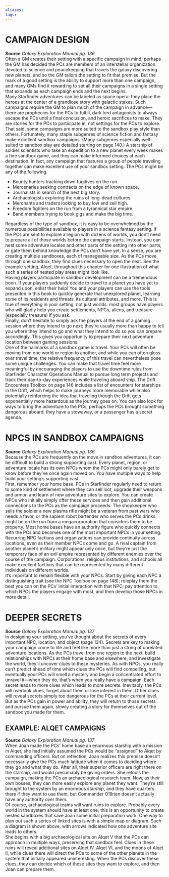 ```yaml
---
aliases: 
tags: 
---
```

# CAMPAIGN DESIGN

**Source** _Galaxy Exploration Manual pg. 136_  
Often a GM creates their setting with a specific campaign in mind; perhaps the GM has decided the PCs are members of an interstellar organization devoted to science and peacekeeping that travels the galaxy discovering new planets, and so the GM tailors the setting to fit that premise. But the mark of a good setting is the ability to support more than one campaign, and many GMs find it rewarding to set all their campaigns in a single setting that expands as each campaign ends and the next begins.  
Many Starfinder adventures can be labeled as space opera: they place the heroes at the center of a grandiose story with galactic stakes. Such campaigns require the GM to plan much of the campaign in advance— there are prophecies for the PCs to fulfill, dark lord antagonists to always escape the PCs until a final conclusion, and heroic sacrifices to make. They are stories for the PCs to participate in, not settings for the PCs to explore.  
That said, some campaigns are more suited to the sandbox play style than others. Fortunately, many staple subgenres of science fiction and fantasy make excellent sandbox campaigns. (Many subgenres especially well-suited to sandbox play are detailed starting on page 140.) A starship of soldier scientists who take an expedition to a new planet every week makes a fine sandbox game, and they can make informed choices at each destination. In fact, any campaign that features a group of people traveling together can make excellent use of your sandbox setting. The PCs might be any of the following.  

- Bounty hunters tracking down fugitives on the run.
- Mercenaries seeking contracts on the edge of known space.
- Journalists in search of the next big story.
- Archaeologists exploring the ruins of long-dead cultures.
- Merchants and traders looking to buy low and sell high.
- Freedom fighters on the run from a tyrannical star empire.
- Band members trying to book gigs and make the big time.

  
Regardless of the type of sandbox, it is easy to be overwhelmed by the numerous possibilities available to players in a science fantasy setting. If the PCs are sent to explore a region with dozens of worlds, you don’t need to prepare all of those worlds before the campaign starts. Instead, you can nest some adventure locales and other parts of the setting into other parts, or gate them behind knowledge the PCs don’t have yet. In a sense, you are creating multiple sandboxes, each of manageable size. As the PCs move through one sandbox, they find clues necessary to open the next. See the example setting, Alqet, throughout this chapter for one illustration of what such a series of nested play areas might look like.  
Having players participate in sandbox development can be a tremendous boon. If your players suddenly decide to travel to a planet you have yet to expand upon, enlist their help! You and your players can use the tools presented in this book to quickly generate that unexplored planet, learning some of its residents and threats, its cultural attributes, and more. This is true of everything in your setting, not just worlds: most groups have players who will gladly help you create settlements, NPCs, aliens, and treasure (especially treasure) if you ask.  
Finally, don’t hesitate to simply ask the players at the end of a gaming session where they intend to go next; they’re usually more than happy to tell you where they intend to go and what they intend to do so you can prepare accordingly. This gives you opportunity to prepare their next adventure location between gaming sessions.  
One of the hallmarks of a sandbox game is travel. Your PCs will often be moving from one world or region to another, and while you can often gloss over travel time, the relative frequency of this travel can nevertheless pose some unique challenges. You can make that travel time feel more meaningful by encouraging the players to use the downtime rules from Starfinder Character Operations Manual to pursue long term projects and track their day-to-day experiences while traveling aboard ship. The Drift Encounters Toolbox on page 146 includes a list of encounters for starships in the Drift, which helps to make journeys more memorable while also potentially reinforcing the idea that traveling though the Drift gets exponentially more hazardous as the journey goes on. You can also look for ways to bring the adventure to the PCs; perhaps the PCs brought something dangerous aboard, they have a stowaway, or a passenger has a secret agenda.  

# NPCS IN SANDBOX CAMPAIGNS

**Source** _Galaxy Exploration Manual pg. 136_  
Because the PCs are frequently on the move in sandbox adventures, it can be difficult to build a strong supporting cast. Every planet, region, or adventure locale has its own NPCs whom the PCs might only barely get to know before they’ve once again moved on. You have multiple ways to help build your setting’s supporting cast.  
First, remember your home base. PCs in Starfinder regularly need to return to some kind of settlement where they can sell loot, upgrade their weapons and armor, and learn of new adventure sites to explore. You can create NPCs who initially simply offer these services and then gain additional connections to the PCs as the campaign proceeds. The shopkeeper who sells the soldier a new plasma rifle might be a veteran from past wars who needs a favor, or the sapient robot bartender who serves the PCs drinks might be on the run from a megacorporation that considers them to be property. Most home bases have an authority figure who quickly connects with the PCs and becomes one of the most important NPCs in your setting.  
Recurring NPC factions and organizations can provide continuity across locations, even as their member NPCs come and go. A rival captain from another planet’s military might appear only once, but they’re just the temporary face of an evil empire represented by different enemies over the course of the campaign. Corporations, religious institutions, and schools all make excellent factions that can be represented by many different individuals on different worlds.  
It’s important to remain flexible with your NPCs. Start by giving each NPC a distinguishing trait (see the NPC Toolbox on page 148); roleplay them the best you can on the PCs’ initial interaction with that NPC; pay attention to which NPCs the players engage with most, and then develop those NPCs in more detail.  

# DEEPER SECRETS

**Source** _Galaxy Exploration Manual pg. 137_  
In designing your setting, you’ve thought about the secrets of every important NPC, location, and object (page 134). Secrets are key to making your campaign come to life and feel like more than just a string of unrelated adventure locations. As the PCs travel from one region to the next, build relationships with NPCs at their home base and elsewhere, and investigate the world, they’ll uncover clues to these mysteries. As with NPCs, you really can’t predict ahead of time which clues the PCs will find compelling, but eventually your PCs will smell a mystery and begin a concentrated effort to unravel it—when they do, that’s when you really have a campaign. Each secret leads to more clues which leads to more secrets. Inevitably, the PCs will overlook clues, forget about them or lose interest in them. Other clues will reveal secrets simply too dangerous for the PCs at their current level. But as the PCs gain in power and ability, they will return to those secrets and pursue them again, slowly creating a story for themselves out of the sandbox you made for them.  

## EXAMPLE: ALQET CAMPAIGNS

**Source** _Galaxy Exploration Manual pg. 137_  
When Joan made the PCs’ home base an enormous starship with a mission in Alqet, she had initially assumed the PCs would be “assigned” to Alqet by commanding officers. But on reflection, Joan realizes this premise doesn’t necessarily give the PCs much latitude when it comes to deciding where they go and what they do. After all, their superior officers are right there on the starship, and would presumably be giving orders. She retools the campaign, making the PCs an archaeological research team. Now, as their own bosses, they can more easily explore any planet they want. They’re still brought to the system by an enormous starship, and they have quarters there if they want to use them, but Commander O’Brien doesn’t actually have any authority over them.  
Of course, archaeological teams will want ruins to explore. Probably every world in the system should have at least one; this is an opportunity to create nested sandboxes that save Joan some initial preparation work. One way to plan out such a series of linked sites is with a simple map or diagram. Such a diagram is shown above, with arrows indicated how one adventure site leads to others.  
She begins with a big archaeological site on Alqet V that the PCs can approach in multiple ways, preserving that sandbox feel. Clues in these ruins will reveal additional sites on Alqet IV, Alqet VI, and the moons of Alqet II, while clues there will direct the PCs to some of the other planets in the system that initially appeared uninteresting. When the PCs discover these clues, they can decide which of these sites they want to explore, and then Joan can prepare them.
